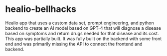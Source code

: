 # healio-bellhacks
Healio app that uses a custom data set, prompt engineering, and python backend to create an AI model based on GPT-4 that will diagnose a disease based on symptoms and return drugs needed for that disease and its cost. 
This app was partially built. It was fully built on the backend with some front end and was primarily missing the API to connect the frontend and backend.
